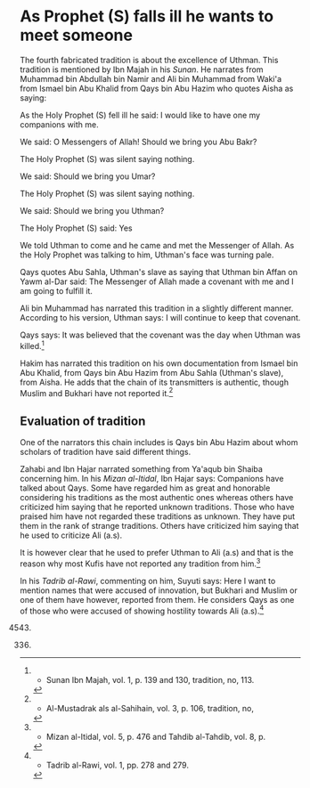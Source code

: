 As Prophet (S) falls ill he wants to meet someone
=================================================

The fourth fabricated tradition is about the excellence of Uthman. This
tradition is mentioned by Ibn Majah in his *Sunan*. He narrates from
Muhammad bin Abdullah bin Namir and Ali bin Muhammad from Waki'a from
Ismael bin Abu Khalid from Qays bin Abu Hazim who quotes Aisha as
saying:

As the Holy Prophet (S) fell ill he said: I would like to have one my
companions with me.

We said: O Messengers of Allah! Should we bring you Abu Bakr?

The Holy Prophet (S) was silent saying nothing.

We said: Should we bring you Umar?

The Holy Prophet (S) was silent saying nothing.

We said: Should we bring you Uthman?

The Holy Prophet (S) said: Yes

We told Uthman to come and he came and met the Messenger of Allah. As
the Holy Prophet was talking to him, Uthman's face was turning pale.

Qays quotes Abu Sahla, Uthman's slave as saying that Uthman bin Affan on
Yawm al-Dar said: The Messenger of Allah made a covenant with me and I
am going to fulfill it.

Ali bin Muhammad has narrated this tradition in a slightly different
manner. According to his version, Uthman says: I will continue to keep
that covenant.

Qays says: It was believed that the covenant was the day when Uthman was
killed.[^1]

Hakim has narrated this tradition on his own documentation from Ismael
bin Abu Khalid, from Qays bin Abu Hazim from Abu Sahla (Uthman's slave),
from Aisha. He adds that the chain of its transmitters is authentic,
though Muslim and Bukhari have not reported it.[^2]

Evaluation of tradition
-----------------------

One of the narrators this chain includes is Qays bin Abu Hazim about
whom scholars of tradition have said different things.

Zahabi and Ibn Hajar narrated something from Ya'aqub bin Shaiba
concerning him. In his *Mizan al-Itidal*, Ibn Hajar says: Companions
have talked about Qays. Some have regarded him as great and honorable
considering his traditions as the most authentic ones whereas others
have criticized him saying that he reported unknown traditions. Those
who have praised him have not regarded these traditions as unknown. They
have put them in the rank of strange traditions. Others have criticized
him saying that he used to criticize Ali (a.s).

It is however clear that he used to prefer Uthman to Ali (a.s) and that
is the reason why most Kufis have not reported any tradition from
him.[^3]

In his *Tadrib al-Rawi*, commenting on him, Suyuti says: Here I want to
mention names that were accused of innovation, but Bukhari and Muslim or
one of them have however, reported from them. He considers Qays as one
of those who were accused of showing hostility towards Ali (a.s).[^4]

[^1]: - Sunan Ibn Majah, vol. 1, p. 139 and 130, tradition, no, 113.

[^2]: - Al-Mustadrak als al-Sahihain, vol. 3, p. 106, tradition, no,
4543.

[^3]: - Mizan al-Itidal, vol. 5, p. 476 and Tahdib al-Tahdib, vol. 8, p.
336.

[^4]: - Tadrib al-Rawi, vol. 1, pp. 278 and 279.


